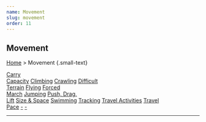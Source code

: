 ```yaml
---
name: Movement
slug: movement
order: 11
---
```

## Movement
[Home](dm-operations-center) > Movement {.small-text}

<div class="menu-container">
    <a href="carry-capacity">Carry<br/> Capacity</a>
    <a href="climbing">Climbing</a>
    <a href="crawling">Crawling</a>
    <a href="difficult-terrain">Difficult<br/> Terrain</a>
    <a href="flying">Flying</a>
    <a href="forced-march">Forced<br/> March</a>
    <a href="jumping">Jumping</a>
    <a href="push-drag-lift">Push, Drag,<br/> Lift</a>
    <a href="size-and-space">Size & Space</a>
    <a href="swimming">Swimming</a>
    <a href="tracking">Tracking</a>
    <a href="trave-activities">Travel Activities</a>
    <a href="travel-pace">Travel<br/> Pace</a>
    <a href=".">-</a>
    <a href=".">-</a>
</div>
<hr/>